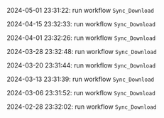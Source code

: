 2024-05-01 23:31:22: run workflow `Sync_Download` 

2024-04-15 23:32:33: run workflow `Sync_Download` 

2024-04-01 23:32:26: run workflow `Sync_Download` 

2024-03-28 23:32:48: run workflow `Sync_Download` 

2024-03-20 23:31:44: run workflow `Sync_Download` 

2024-03-13 23:31:39: run workflow `Sync_Download` 

2024-03-06 23:31:52: run workflow `Sync_Download` 

2024-02-28 23:32:02: run workflow `Sync_Download` 



